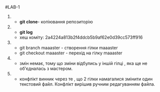 #LAB-1
1. - **git clone**- копіювання репозиторію
2. - **git log**
   - хеш коміту: 2a4224a813b2f4ddcb5b9af62e0d39cc573ff916
3. - git branch maaaster - створення гілки maaaster  
   - git checkout maaaster - перехід на гілку maaaster 
4. - змін немає, тому що зміни відбулись у іншій гілці , яка ще не об'єдналась з мастером.
5. - конфлікт винник через те , що 2 гілки намагалися змінити один текстовий файл. Конфлікт вирішив ручним редагуванням файла.
